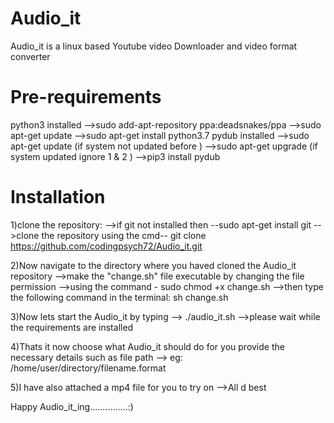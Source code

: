 # Audio_it
Audio_it is a linux based Youtube video Downloader and video format converter 

# Pre-requirements
python3 installed
-->sudo add-apt-repository ppa:deadsnakes/ppa
-->sudo apt-get update
-->sudo apt-get install python3.7
pydub installed
-->sudo apt-get update (if system not updated before )
-->sudo apt-get upgrade (if system updated ignore 1 & 2 )
-->pip3 install pydub

# Installation
1)clone the repository:
-->if git not installed then --sudo apt-get install git
-->clone the repository using the cmd-- git clone https://github.com/codingpsych72/Audio_it.git

2)Now navigate to the directory where you haved cloned the Audio_it repository
-->make the "change.sh" file executable by changing the file permission 
-->using the command - sudo chmod +x change.sh
-->then type the following command in the terminal: sh change.sh 

3)Now lets start the Audio_it by typing
--> ./audio_it.sh
-->please wait while the requirements are installed 

4)Thats it now choose what Audio_it should do for you provide the necessary details such as file path
--> eg: /home/user/directory/filename.format

5)I have also attached a mp4 file for you to try on 
-->All d best

Happy Audio_it_ing...............:)


